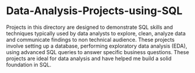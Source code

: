 # Data-Analysis-Projects-using-SQL


Projects in this directory are designed to demonstrate SQL skills and techniques typically used by data analysts to explore, clean, analyze data and communicate findings to non technical audience. These projects involve setting up a database, performing exploratory data analysis (EDA), using advanced SQL queries to answer specific business questions. These projects are ideal for data analysis and have helped me build a solid foundation in SQL.
